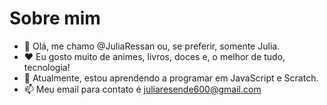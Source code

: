# Sobre mim
- 👋 Olá, me chamo @JuliaRessan ou, se preferir, somente Julia.
- ❤️ Eu gosto muito de animes, livros, doces e, o melhor de tudo, tecnologia!
- 🌱 Atualmente, estou aprendendo a programar em JavaScript e Scratch.
- 📫 Meu email para contato é juliaresende600@gmail.com
<!---
JuliaRessan/JuliaRessan is a ✨ special ✨ repository because its `README.md` (this file) appears on your GitHub profile.
You can click the Preview link to take a look at your changes.
--->
